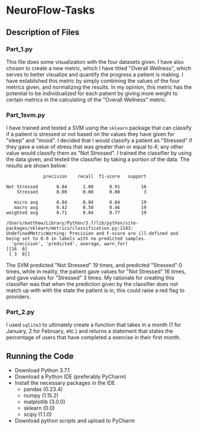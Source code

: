 # NeuroFlow-Tasks

## Description of Files

### Part_1.py

This file does some visualization with the four datasets given. I have also chosen to create a new metric, which I have titled "Overall Wellness", which serves to better visualize and quantify the progress a patient is making. I have established this metric by simply combining the values of the four metrics given, and normalizing the results. In my opinion, this metric has the potential to be individualized for each patient by giving more weight to certain metrics in the calculating of the "Overall Wellness" metric.

### Part_1svm.py

I have trained and tested a SVM using the `sklearn` package that can classify if a patient is stressed or not based on the values they have given for "sleep" and "mood". I decided that I would classify a patient as "Stressed" if they gave a value of stress that was greater than or equal to 4; any other value would classify them as "Not Stressed". I trained the classifier by using the data given, and tested the classifier by taking a portion of the data. The results are shown below:
```
              precision    recall  f1-score   support

Not Stressed       0.84      1.00      0.91        16
    Stressed       0.00      0.00      0.00         3

   micro avg       0.84      0.84      0.84        19
   macro avg       0.42      0.50      0.46        19
weighted avg       0.71      0.84      0.77        19

/Users/matthew/Library/Python/3.7/lib/python/site-packages/sklearn/metrics/classification.py:1143: UndefinedMetricWarning: Precision and F-score are ill-defined and being set to 0.0 in labels with no predicted samples.
  'precision', 'predicted', average, warn_for)
[[16  0]
 [ 3  0]]
```
The SVM predicted "Not Stressed" 19 times, and predicted "Stressed" 0 times, while in reality, the patient gave values for "Not Stressed" 16 times, and gave values for "Stressed" 3 times. My rationale for creating this classifier was that when the prediction given by the classifier does not match up with with the state the patient is in, this could raise a red flag to providers. 

### Part_2.py

I used `sqlite3` to ultimately create a function that takes in a month (1 for January, 2 for February, etc.) and returns a statement that states the percentage of users that have completed a exercise in their first month. 

## Running the Code

* Download Python 3.7.1
* Download a Python IDE (preferably PyCharm)
* Install the necessary packages in the IDE
     * pandas (0.23.4)
     * numpy (1.15.2)
     * matplotlib (3.0.0)
     * sklearn (0.0)
     * scipy (1.1.0)
* Download python scripts and upload to PyCharm
